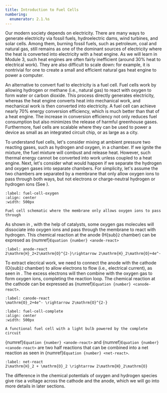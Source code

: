 ```yaml
---
title: Introduction to Fuel Cells
numbering:
  enumerator: 2.1.%s
---
```


Our modern society depends on electricity. There are many ways to generate electricity via fossil fuels, hydroelectric dams, wind turbines, and solar cells. Among them, burning fossil fuels, such as petroleum, coal and natural gas, still remains as one of the dominant sources of electricity where the heat is converted into electricity with a heat engine. As we will learn in Module 3, such heat engines are often fairly inefficient (around 30% heat to electrical work). They are also difficult to scale down: for example, it is nontrivial for one to create a small and efficient natural gas heat engine to power a computer.

An alternative to convert fuel to electricity is a fuel cell. Fuel cells work by allowing hydrogen or methane (i.e., natural gas) to react with oxygen to form water or carbon dioxide. This process directly generates electricity, whereas the heat engine converts heat into mechanical work, and mechanical work is then converted into electricity. A fuel cell can achieve nearly 70% energy conversion efficiency, which is much better than that of a heat engine. The increase in conversion efficiency not only reduces fuel consumption but also minimizes the release of harmful greenhouse gases. Furthermore, fuel cells are scalable where they can be used to power a device as small as an integrated circuit chip, or as large as a city.

To understand fuel cells, let's consider mixing at ambient pressure two reacting gases, such as hydrogen and oxygen, in a chamber. If we ignite the mixture, the fuel mixture will combust and release heat. However, such thermal energy cannot be converted into work unless coupled to a heat engine. Next, let's consider what would happen if we separate the hydrogen and oxygen gases into separate chambers. For simplicity, let's assume the two chambers are separated by a membrane that only allow oxygen ions to pass through both ways, but not electrons or charge-neutral hydrogen or hydrogen ions (See [](#fuel-cell-oxygen)).

```{figure} ../images/fuel-cell/SOFCMembrane.png
:label: fuel-cell-oxygen
:align: center
:width: 500px

Fuel cell schematic where the membrane only allows oxygen ions to pass through
```

As shown in [](#fuel-cell-oxygen), with the help of catalysts, some oxygen gas molecules will dissociate into oxygen ions and pass through the membrane to react with hydrogen. This chemical reaction at the anode (H{sub}`2` chamber) can be expresed as {numref}`Equation {number} <anode-react>`
```{math}
:label: anode-react
2\mathrm{H}_2+2\mathrm{O}^{2-}\rightarrow 2\mathrm{H}_2\mathrm{O}+4e^-
```
To extract elecrical work, we need to connect the anode with the cathode (O{sub}`2` chamber) to allow electrons to flow (i.e., electrical current), as seen in [](#fuel-cell-complete). The excess electrons will then combine with the oxygen gas to form oxygen ions, completing the reaction loop. The chemical reaction at the cathode can be expressed as {numref}`Equation {number} <canode-react>`.
```{math}
:label: canode-react
\mathrm{O}_2+4e^- \rightarrow 2\mathrm{O}^{2-}
```

```{figure} ../images/fuel-cell/fuelcelllightbulbO2.png
:label: fuel-cell-complete
:align: center
:width: 500px

A functional fuel cell with a light bulb powered by the complete circuit
```

{numref}`Equation {number} <anode-react>` and {numref}`Equation {number} <canode-react>` are two half reactions that can be combined into a net reaction as seen in {numref}`Equation {number} <net-react>`.
```{math}
:label: net-react
2\mathrm{H}_2 + \mathrm{O}_2 \rightarrow 2\mathrm{H}_2\mathrm{O}
```

The difference in the chemical potentials of oxygen and hydrogen species give rise a voltage across the cathode and the anode, which we will go into more details in later sections.